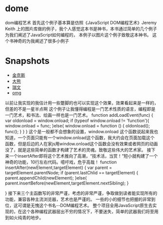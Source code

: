 # dome
dom编程艺术
首先这个例子基本算是仿照《JavaScript DOM编程艺术》Jeremy Keith 上的图片库做的例子，我个人感觉这本书是神书，本书通过简单的几个例子为我们阐述了JavaScript如何编程的，
本例子以图片这个例子致敬这本神书。
这个书神奇的为我阐述了很多小例子
<h1>Snapshots</h1>
<ul id="imagegallery">
	<li>
		<a href="images/1.jpg" title="金克斯">金克斯</a>
	</li>
	<li>
		<a href="images/2.jpg" title="大熊">大熊</a>
	</li>
	<li>
		<a href="images/3.jpg" title="瑞文">瑞文</a>
	</li>
	<li>
		<a href="images/4.jpg" title="omg">omg</a>
	</li>			
</ul>
以前让我实现的我估计用一些蹩脚的也可以实现这个效果，效果看起来是一样的，但差的不是一星半点啊
这个例子让我懂得编程是一门艺术性质的语言，编程即是一门艺术，和书法、绘画一样也是一门艺术。
function addLoadEvent(func) {
	var oldonload = window.onload;
	if (typeof window.onload != 'function'){
		window.onload = func;
	}else{
		window.onload = function () {
			oldonload();
			func();
		}
	}
}
这个是一般都不会想象的设置，window.onload 这个函数说起来我也知道，一个页面只能有一个window.onload这个函数，我大约会在页面加载这个函数，但是后边的人在家js用window.onload这个函数会没有效果或者网页的动画没了，就是这些简单的函数才构建了艺术的灵魂。致敬这些伟大的艺术家。
接下来一个insertAfter即将这个艺术推向了高潮，“技术活，当赏！”短小就构建了一个神奇的功能，10行左右代码。噫吁戏，危乎高哉！
function insertAfter(newElement,targetElement) {
	var parent = targetElement.parentNode;
	if (parent.lastChlid == targetElement) {
		parent.appendChild(newElement);
	}else{
		parent.insertBefore(newElement,targetElement.nextSibling);
	}

}
接下来三个主函数写的非常严谨，考虑的非常严谨，争取做到读者能实现所有的功能，兼容各种主流浏览器，艺术也是严谨的。
一些的小的细节也把握的非常到位，这可谓是无愧这个书名--DOM编程艺术。
整个项目全用JavaScript原生去实现的，在这个各种编程武器层出不穷的情况下，不要迷失，简单的武器我们将至用到如火纯青的地步。
